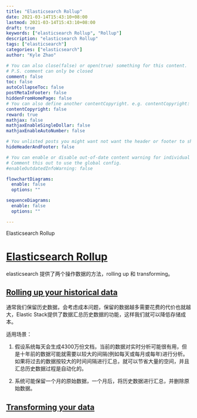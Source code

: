 ```yaml
---
title: "Elasticsearch Rollup"
date: 2021-03-14T15:43:10+08:00
lastmod: 2021-03-14T15:43:10+08:00
draft: true
keywords: ["elasticsearch Rollup", "Rollup"]
description: "elasticsearch Rollup"
tags: ["elasticsearch"]
categories: ["elasticsearch"]
author: "Kyle Zhao"

# You can also close(false) or open(true) something for this content.
# P.S. comment can only be closed
comment: false
toc: false
autoCollapseToc: false
postMetaInFooter: false
hiddenFromHomePage: false
# You can also define another contentCopyright. e.g. contentCopyright: "This is another copyright."
contentCopyright: false
reward: true
mathjax: false
mathjaxEnableSingleDollar: false
mathjaxEnableAutoNumber: false

# You unlisted posts you might want not want the header or footer to show
hideHeaderAndFooter: false

# You can enable or disable out-of-date content warning for individual post.
# Comment this out to use the global config.
#enableOutdatedInfoWarning: false

flowchartDiagrams:
  enable: false
  options: ""

sequenceDiagrams: 
  enable: false
  options: ""

---
```


Elasticsearch Rollup 

<!--more-->

# [Elasticsearch Rollup](https://www.elastic.co/guide/en/elasticsearch/reference/7.10/data-rollup-transform.html)

elasticsearch 提供了两个操作数据的方法，rolling up 和 transforming。

## [Rolling up your historical data](https://www.elastic.co/guide/en/elasticsearch/reference/7.10/xpack-rollup.html)

通常我们保留历史数据，会考虑成本问题，保留的数据越多需要花费的代价也就越大，Elastic Stack提供了数据汇总历史数据的功能，这样我们就可以降低存储成本。

适用场景：

1. 假设系统每天会生成4300万份文档，当前的数据对实时分析可能很有用，但是十年前的数据可能就需要以较大的间隔(例如每天或每月或每年)进行分析。如果将过去的数据按较大的时间间隔进行汇总，就可以节省大量的空间，并且汇总历史数据过程是自动化的。

2. 系统可能保留一个月的原始数据，一个月后，将历史数据进行汇总，并删除原始数据。

## [Transforming your data](https://www.elastic.co/guide/en/elasticsearch/reference/7.10/xpack-rollup.html)

